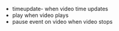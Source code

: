- timeupdate- when video time updates
- play when video plays
- pause event on video when video stops